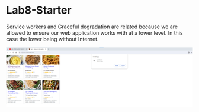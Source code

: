 # Lab8-Starter

Service workers and Graceful degradation are related because we are allowed to ensure our web application works with at a lower level. In this case the lower being without Internet.


![PWA Installed](./screenshots/pwa.png)